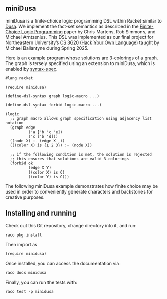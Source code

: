 ## miniDusa

miniDusa is a finite-choice logic programming DSL within Racket similar to
[Dusa](https://dusa.rocks/). We implement the fact-set semantics as described in the
[Finite-Choice Logic Programming](https://dl.acm.org/doi/pdf/10.1145/3704849)
paper by Chris Martens, Rob Simmons, and Michael Arntzenius.
This DSL was implemented as our final project for
Northeastern University’s [CS 3620 (Hack Your Own Language)](https://mballantyne.net/hyol/)
taught by Michael Ballantyne during Spring 2025.

Here is an example program whose solutions are 3-colorings of a graph.
The graph is tersely specified using an extension to miniDusa, which is
enabled by [syntax-spec](https://docs.racket-lang.org/syntax-spec-v3/index.html).

```racket
#lang racket

(require minidusa)

(define-dsl-syntax graph logic-macro ...)

(define-dsl-syntax forbid logic-macro ...)

(logic
  ;; graph macro allows graph specification using adjacency list notation
  (graph edge
          ('a ['b 'c 'e])
          ('c ['b 'd]))
  ((node X) :- (edge X _))
  (((color X) is {1 2 3}) :- (node X))

  ;; if the following condition is met, the solution is rejected
  ;; this ensures that solutions are valid 3-colorings
  (forbid ok
          (edge X Y)
          ((color X) is C)
          ((color Y) is C)))
```

The following miniDusa example demonstrates how finite choice may be used in
order to conveniently generate characters and backstories for creative purposes.



## Installing and running

Check out this Git repository, change directory into it, and run:

<!-- once we get this on Racket packages, this needs to be changed -->
```
raco pkg install
```

Then import as

```
(require minidusa)
```

Once installed, you can access the documentation via:

```
raco docs minidusa
```

Finally, you can run the tests with:

```
raco test -p minidusa
```